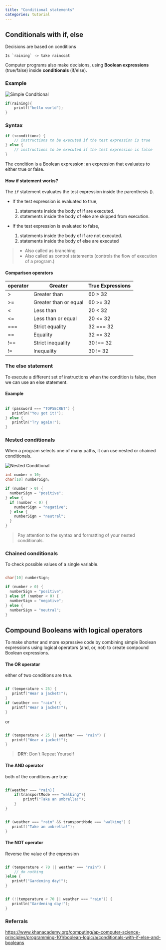 ```yaml
---
title: "Conditional statements"
categories: tutorial
---
```


## Conditionals with if, else

Decisions are based on conditions

    Is `raining` -> take raincoat

Computer programs also make decisions, using **Boolean expressions** (true/false) inside **conditionals** (if/else).

### Example

![Simple Conditional](./simple-conditions.png)

```c
if(raining){
    printf("hello world");
}
```

### Syntax

```c
if (<condition>) {
    // instructions to be executed if the test expression is true
} else {
    // instructions to be executed if the test expression is false
}
```

The condition is a Boolean expression: an expression that evaluates to either true or false.

#### How if statement works?

The `if` statement evaluates the test expression inside the parenthesis ().

- If the test expression is evaluated to true,

  1. statements inside the body of if are executed.
  2. statements inside the body of else are skipped from execution.

- If the test expression is evaluated to false,
  1. statements inside the body of if are not executed.
  2. statements inside the body of else are executed

> - Also called as branching
> - Also called as control statements (controls the flow of execution of a program.)

#### Comparison operators

| operator | Greater               | True Expressions |
| -------- | --------------------- | ---------------- |
| >        | Greater than          | 60 > 32          |
| >=       | Greater than or equal | 60 >= 32         |
| <        | Less than             | 20 < 32          |
| <=       | Less than or equal    | 20 <= 32         |
| ===      | Strict equality       | 32 === 32        |
| ==       | Equality              | 32 == 32         |
| !==      | Strict inequality     | 30 !== 32        |
| !=       | Inequality            | 30 != 32         |

### The else statement

To execute a different set of instructions when the condition is false, then we can use an else statement.

#### Example

```c

if (password === "TOPSECRET") {
   println("You got it!");
} else {
   println("Try again!");
}

```

### Nested conditionals

When a program selects one of many paths, it can use nested or chained conditionals.

![Nested Conditional](./nested-conditions.png)

```c
int number = 10;
char[10] numberSign;

if (number > 0) {
  numberSign = "positive";
} else {
  if (number < 0) {
    numberSign = "negative";
  } else {
    numberSign = "neutral";
  }
}

```

> Pay attention to the syntax and formatting of your nested conditionals.

### Chained conditionals

To check possible values of a single variable.

```c

char[10] numberSign;

if (number > 0) {
  numberSign = "positive";
} else if (number < 0) {
  numberSign = "negative";
} else {
  numberSign = "neutral";
}
```

## Compound Booleans with logical operators

To make shorter and more expressive code by combining simple Boolean expressions using logical operators (and, or, not) to create compound Boolean expressions.

#### The OR operator

either of two conditions are true.

```c

if (temperature < 25) {
   printf("Wear a jacket!");
}
if (weather === "rain") {
   printf("Wear a jacket!");
}

```

or

```c

if (temperature < 25 || weather === "rain") {
   printf("Wear a jacket!");
}

```


> **DRY**: Don't Repeat Yourself

#### The AND operator

both of the conditions are true

```c

if(weather === "rain){
    if(transportMode === "walking"){
        printf("Take an umbrella!");
    }
}

```

```c

if (weather === "rain" && transportMode === "walking") {
   printf("Take an umbrella!");
}
```

#### The NOT operator

Reverse the value of the expression

```c

if (temperature < 70 || weather === "rain") {
    // do nothing
}else {
   printf("Gardening day!");
}
```

```c

if (!(temperature < 70 || weather === "rain")) {
   println("Gardening day!");
}
```

### Referrals

https://www.khanacademy.org/computing/ap-computer-science-principles/programming-101/boolean-logic/a/conditionals-with-if-else-and-booleans
